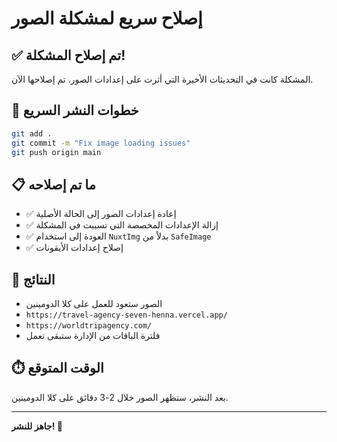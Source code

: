 # إصلاح سريع لمشكلة الصور

## ✅ تم إصلاح المشكلة!

المشكلة كانت في التحديثات الأخيرة التي أثرت على إعدادات الصور. تم إصلاحها الآن.

## 🚀 خطوات النشر السريع

```bash
git add .
git commit -m "Fix image loading issues"
git push origin main
```

## 📋 ما تم إصلاحه

- ✅ إعادة إعدادات الصور إلى الحالة الأصلية
- ✅ إزالة الإعدادات المخصصة التي تسببت في المشكلة
- ✅ العودة إلى استخدام `NuxtImg` بدلاً من `SafeImage`
- ✅ إصلاح إعدادات الأيقونات

## 🎯 النتائج

- الصور ستعود للعمل على كلا الدومينين
- `https://travel-agency-seven-henna.vercel.app/`
- `https://worldtripagency.com/`
- فلترة الباقات من الإدارة ستبقى تعمل

## ⏱️ الوقت المتوقع

بعد النشر، ستظهر الصور خلال 2-3 دقائق على كلا الدومينين.

---
**جاهز للنشر! 🚀**
